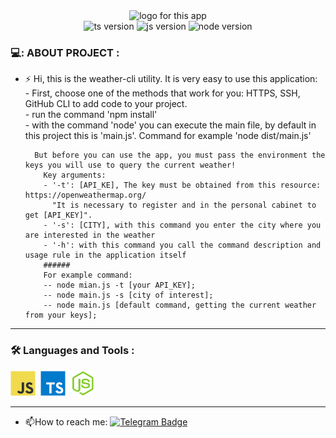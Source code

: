 <div align="center">
        <img src="https://media.giphy.com/media/jpQ0o7Y5SNZBcSKxBK/giphy.gif" alt="logo for this app" width="400"/>
        <div>
                <img src="https://img.shields.io/badge/-TypeScript-informational" alt="ts version"/>
                <img src="https://img.shields.io/badge/JavaScript-ES6%2B-yellow" alt="js version"/>
                <img src="https://img.shields.io/badge/-NodeJs-brightgreen" alt="node version"/>
        </div>
</div>

###  💻: ABOUT PROJECT :
- :zap: Hi, this is the weather-cli utility.
        It is very easy to use this application: 
          <br>
          - First, choose one of the methods that work for you: HTTPS, SSH, GitHub CLI to add code to your project.
          <br>
          - run the command 'npm install'
          <br>
          - with the command 'node' you can execute the main file, by default in this project this is 'main.js'. Command for example 'node dist/main.js'

        But before you can use the app, you must pass the environment the keys you will use to query the current weather!
          Key arguments:
          - '-t': [API_KE], The key must be obtained from this resource: https://openweathermap.org/ 
            "It is necessary to register and in the personal cabinet to get [API_KEY]".
          - '-s': [CITY], with this command you enter the city where you are interested in the weather
          - '-h': with this command you call the command description and usage rule in the application itself 
          ######
          For example command: 
          -- node mian.js -t [your API_KEY];
          -- node main.js -s [city of interest];
          -- node main.js [default command, getting the current weather from your keys];
        
---

### :hammer_and_wrench: Languages and Tools :
<div>
  <img src="https://github.com/devicons/devicon/blob/master/icons/javascript/javascript-original.svg" title="JavaScript" alt="JavaScript" width="40" height="40"/>&nbsp;
  <img src="https://github.com/devicons/devicon/blob/master/icons/typescript/typescript-original.svg" title="typescript" alt="typescript" width="40" height="40"/>&nbsp;
  <img src="https://github.com/devicons/devicon/blob/master/icons/nodejs/nodejs-original.svg" title="Node" alt="Node" width="40" height="40"/>&nbsp;
</div>

---

- :mailbox:How to reach me: [![Telegram Badge](https://img.shields.io/badge/-Telegram-blue?style=flat&logo=Telegram&logoColor=white)](https://t.me/AlikPivnenko)
